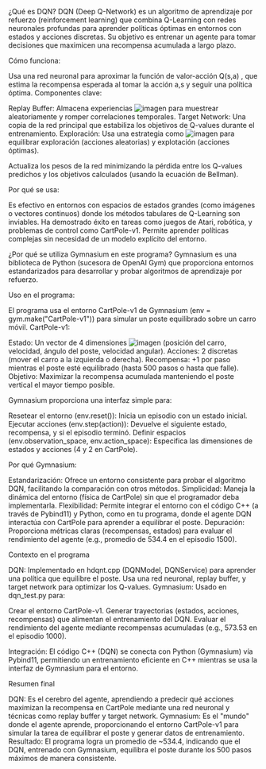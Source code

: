 ¿Qué es DQN?
DQN (Deep Q-Network) es un algoritmo de aprendizaje por refuerzo (reinforcement learning) que combina Q-Learning con redes neuronales profundas para aprender políticas óptimas en entornos con estados y acciones discretas. Su objetivo es entrenar un agente para tomar decisiones que maximicen una recompensa acumulada a largo plazo.

Cómo funciona:

Usa una red neuronal para aproximar la función de valor-acción Q(s,a)
, que estima la recompensa esperada al tomar la acción a,s  y seguir una política óptima.
Componentes clave:

Replay Buffer: Almacena experiencias ![imagen](https://github.com/user-attachments/assets/223bc56f-566f-409e-866d-a5a7c3d1ce18)
 para muestrear aleatoriamente y romper correlaciones temporales.
Target Network: Una copia de la red principal que estabiliza los objetivos de Q-values durante el entrenamiento.
Exploración: Usa una estrategia como ![imagen](https://github.com/user-attachments/assets/931c0010-a7df-414a-9a55-8142e1428889)
 para equilibrar exploración (acciones aleatorias) y explotación (acciones óptimas).


Actualiza los pesos de la red minimizando la pérdida entre los Q-values predichos y los objetivos calculados (usando la ecuación de Bellman).


Por qué se usa:

Es efectivo en entornos con espacios de estados grandes (como imágenes o vectores continuos) donde los métodos tabulares de Q-Learning son inviables.
Ha demostrado éxito en tareas como juegos de Atari, robótica, y problemas de control como CartPole-v1.
Permite aprender políticas complejas sin necesidad de un modelo explícito del entorno.



¿Por qué se utiliza Gymnasium en este programa?
Gymnasium es una biblioteca de Python (sucesora de OpenAI Gym) que proporciona entornos estandarizados para desarrollar y probar algoritmos de aprendizaje por refuerzo.

Uso en el programa:

El programa usa el entorno CartPole-v1 de Gymnasium (env = gym.make("CartPole-v1")) para simular un poste equilibrado sobre un carro móvil.
CartPole-v1:

Estado: Un vector de 4 dimensiones ![imagen](https://github.com/user-attachments/assets/821fdfe6-0819-4074-9a8c-b1616aa48109)
 (posición del carro, velocidad, ángulo del poste, velocidad angular).
Acciones: 2 discretas (mover el carro a la izquierda o derecha).
Recompensa: +1 por paso mientras el poste esté equilibrado (hasta 500 pasos o hasta que falle).
Objetivo: Maximizar la recompensa acumulada manteniendo el poste vertical el mayor tiempo posible.


Gymnasium proporciona una interfaz simple para:

Resetear el entorno (env.reset()): Inicia un episodio con un estado inicial.
Ejecutar acciones (env.step(action)): Devuelve el siguiente estado, recompensa, y si el episodio terminó.
Definir espacios (env.observation_space, env.action_space): Especifica las dimensiones de estados y acciones (4 y 2 en CartPole).




Por qué Gymnasium:

Estandarización: Ofrece un entorno consistente para probar el algoritmo DQN, facilitando la comparación con otros métodos.
Simplicidad: Maneja la dinámica del entorno (física de CartPole) sin que el programador deba implementarla.
Flexibilidad: Permite integrar el entorno con el código C++ (a través de Pybind11) y Python, como en tu programa, donde el agente DQN interactúa con CartPole para aprender a equilibrar el poste.
Depuración: Proporciona métricas claras (recompensas, estados) para evaluar el rendimiento del agente (e.g., promedio de 534.4 en el episodio 1500).



Contexto en el programa

DQN: Implementado en hdqnt.cpp (DQNModel, DQNService) para aprender una política que equilibre el poste. Usa una red neuronal, replay buffer, y target network para optimizar los Q-values.
Gymnasium: Usado en dqn_test.py para:

Crear el entorno CartPole-v1.
Generar trayectorias (estados, acciones, recompensas) que alimentan el entrenamiento del DQN.
Evaluar el rendimiento del agente mediante recompensas acumuladas (e.g., 573.53 en el episodio 1000).


Integración: El código C++ (DQN) se conecta con Python (Gymnasium) vía Pybind11, permitiendo un entrenamiento eficiente en C++ mientras se usa la interfaz de Gymnasium para el entorno.

Resumen final

DQN: Es el cerebro del agente, aprendiendo a predecir qué acciones maximizan la recompensa en CartPole mediante una red neuronal y técnicas como replay buffer y target network.
Gymnasium: Es el "mundo" donde el agente aprende, proporcionando el entorno CartPole-v1 para simular la tarea de equilibrar el poste y generar datos de entrenamiento.
Resultado: El programa logra un promedio de ~534.4, indicando que el DQN, entrenado con Gymnasium, equilibra el poste durante los 500 pasos máximos de manera consistente.

